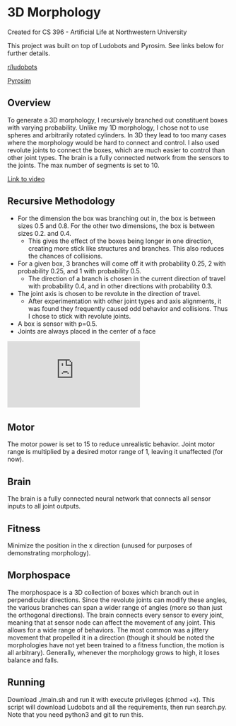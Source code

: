 # 3D Morphology
Created for CS 396 - Artificial Life at Northwestern University

This project was built on top of Ludobots and Pyrosim. See links below for further details.

[r/ludobots](https://www.reddit.com/r/ludobots/)

[Pyrosim](https://github.com/ccappelle/pyrosim)
## Overview
To generate a 3D morphology, I recursively branched out constituent boxes with varying probability. Unlike my 1D morphology, I chose not to use spheres and arbitrarily rotated cylinders. In 3D they lead to too many cases where the morphology would be hard to connect and control. I also used revolute joints to connect the boxes, which are much easier to control than other joint types. The brain is a fully connected network from the sensors to the joints. The max number of segments is set to 10.

[Link to video](https://youtu.be/Xvd_xRGgUSE)

## Recursive Methodology
* For the dimension the box was branching out in, the box is between sizes 0.5 and 0.8. For the other two dimensions, the box is between sizes 0.2. and 0.4.
    * This gives the effect of the boxes being longer in one direction, creating more stick like structures and branches. This also reduces the chances of collisions.
* For a given box, 3 branches will come off it with probability 0.25, 2 with probability 0.25, and 1 with probability 0.5.
    * The direction of a branch is chosen in the current direction of travel with probability 0.4, and in other directions with probability 0.3.
* The joint axis is chosen to be revolute in the direction of travel.
    * After experimentation with other joint types and axis alignments, it was found they frequently caused odd behavior and collisions. Thus I chose to stick with revolute joints.
* A box is sensor with p=0.5.
* Joints are always placed in the center of a face

![Diagram](https://github.com/cadenhowell/Ludobots/blob/3DMorph/diagram.pdf)
## Motor
The motor power is set to 15 to reduce unrealistic behavior.
Joint motor range is multiplied by a desired motor range of 1, leaving it unaffected (for now).

## Brain
The brain is a fully connected neural network that connects all sensor inputs to all joint outputs.

## Fitness
Minimize the position in the x direction (unused for purposes of demonstrating morphology).

## Morphospace
The morphospace is a 3D collection of boxes which branch out in perpendicular directions. Since the revolute joints can modify these angles, the various branches can span a wider range of angles (more so than just the orthogonal directions). The brain connects every sensor to every joint, meaning that at sensor node can affect the movement of any joint. This allows for a wide range of behaviors. The most common was a jittery movement that propelled it in a direction (though it should be noted the morphologies have not yet been trained to a fitness function, the motion is all arbitrary). Generally, whenever the morphology grows to high, it loses balance and falls. 
## Running
Download ./main.sh and run it with execute privileges (chmod +x). This script will download Ludobots and all the requirements, then run search.py. Note that you need python3 and git to run this.

